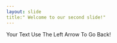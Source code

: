 ```yaml
---
layout: slide
title:" Welcome to our second slide!"
---
```

Your Text
Use The Left Arrow To Go Back!
